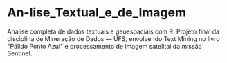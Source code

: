 # An-lise_Textual_e_de_Imagem
Análise completa de dados textuais e geoespaciais com R. Projeto final da disciplina de Mineração de Dados — UFS, envolvendo Text Mining no livro "Pálido Ponto Azul" e processamento de imagem satelital da missão Sentinel.
